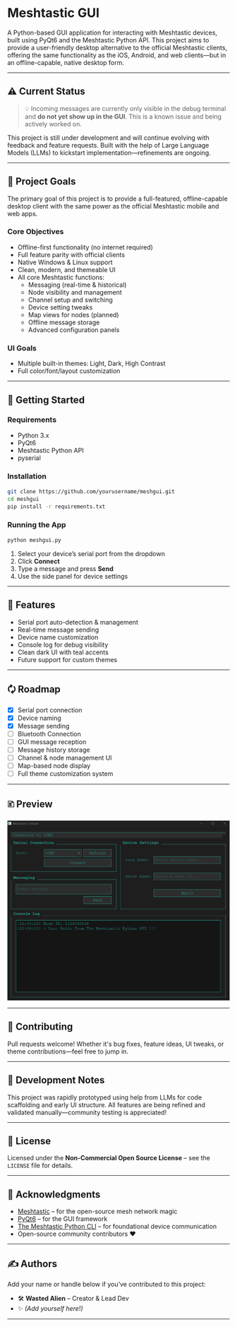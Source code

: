 # Meshtastic GUI

A Python-based GUI application for interacting with Meshtastic devices, built using PyQt6 and the Meshtastic Python API. This project aims to provide a user-friendly desktop alternative to the official Meshtastic clients, offering the same functionality as the iOS, Android, and web clients—but in an offline-capable, native desktop form.

---

## ⚠️ Current Status

> 💡 Incoming messages are currently only visible in the debug terminal and **do not yet show up in the GUI**. This is a known issue and being actively worked on.

This project is still under development and will continue evolving with feedback and feature requests. Built with the help of Large Language Models (LLMs) to kickstart implementation—refinements are ongoing.

---

## 🚀 Project Goals

The primary goal of this project is to provide a full-featured, offline-capable desktop client with the same power as the official Meshtastic mobile and web apps.

### Core Objectives

- Offline-first functionality (no internet required)
- Full feature parity with official clients
- Native Windows & Linux support
- Clean, modern, and themeable UI
- All core Meshtastic functions:
  - Messaging (real-time & historical)
  - Node visibility and management
  - Channel setup and switching
  - Device setting tweaks
  - Map views for nodes (planned)
  - Offline message storage
  - Advanced configuration panels

### UI Goals

- Multiple built-in themes: Light, Dark, High Contrast
- Full color/font/layout customization

---

## 🧪 Getting Started

### Requirements

- Python 3.x
- PyQt6
- Meshtastic Python API
- pyserial

### Installation

```bash
git clone https://github.com/yourusername/meshgui.git
cd meshgui
pip install -r requirements.txt
```

### Running the App

```bash
python meshgui.py
```

1. Select your device’s serial port from the dropdown
2. Click **Connect**
3. Type a message and press **Send**
4. Use the side panel for device settings

---

## 🔧 Features

- Serial port auto-detection & management
- Real-time message sending
- Device name customization
- Console log for debug visibility
- Clean dark UI with teal accents
- Future support for custom themes

---

## 🗘️ Roadmap

- [x] Serial port connection
- [x] Device naming
- [x] Message sending
- [ ] Bluetooth Connection
- [ ] GUI message reception
- [ ] Message history storage
- [ ] Channel & node management UI
- [ ] Map-based node display
- [ ] Full theme customization system

---

## 🗈️ Preview

![Meshtastic GUI Preview](img/preview1.png)

---

## 🤝 Contributing

Pull requests welcome! Whether it's bug fixes, feature ideas, UI tweaks, or theme contributions—feel free to jump in.

---

## 🧠 Development Notes

This project was rapidly prototyped using help from LLMs for code scaffolding and early UI structure. All features are being refined and validated manually—community testing is appreciated!

---

## 📄 License

Licensed under the **Non-Commercial Open Source License** – see the `LICENSE` file for details.

---

## 🙏 Acknowledgments

- [Meshtastic](https://meshtastic.org/) – for the open-source mesh network magic
- [PyQt6](https://www.riverbankcomputing.com/software/pyqt/) – for the GUI framework
- [The Meshtastic Python CLI](https://meshtastic.org/docs/software/python/cli/) – for foundational device communication
- Open-source community contributors ❤️

---

## ✍️ Authors

Add your name or handle below if you’ve contributed to this project:

- 🛠️ **Wasted Alien** – Creator & Lead Dev  
- ✨ _(Add yourself here!)_

---

